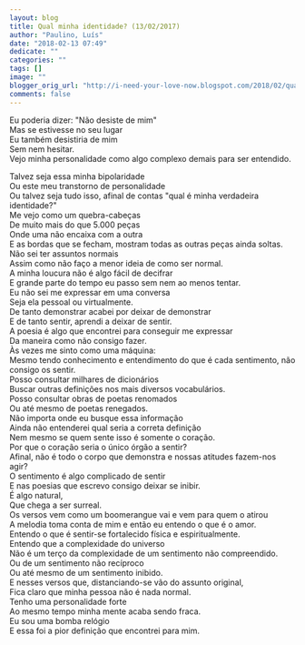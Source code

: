 ```yaml
---
layout: blog
title: Qual minha identidade? (13/02/2017)
author: "Paulino, Luís"
date: "2018-02-13 07:49"
dedicate: ""
categories: ""
tags: []
image: ""
blogger_orig_url: "http://i-need-your-love-now.blogspot.com/2018/02/qual-minha-identidade-13022017.html"
comments: false
---
```


Eu poderia dizer: "Não desiste de mim"\
Mas se estivesse no seu lugar\
Eu também desistiria de mim\
Sem nem hesitar.\
Vejo minha personalidade como algo complexo demais para ser entendido.

Talvez seja essa minha bipolaridade\
Ou este meu transtorno de personalidade\
Ou talvez seja tudo isso, afinal de contas "qual é minha verdadeira identidade?"\
Me vejo como um quebra-cabeças\
De muito mais do que 5.000 peças\
Onde uma não encaixa com a outra\
E as bordas que se fecham, mostram todas as outras peças ainda soltas.\
Não sei ter assuntos normais\
Assim como não faço a menor ideia de como ser normal.\
A minha loucura não é algo fácil de decifrar\
E grande parte do tempo eu passo sem nem ao menos tentar.\
Eu não sei me expressar em uma conversa\
Seja ela pessoal ou virtualmente.\
De tanto demonstrar acabei por deixar de demonstrar\
E de tanto sentir, aprendi a deixar de sentir.\
A poesia é algo que encontrei para conseguir me expressar\
Da maneira como não consigo fazer.\
Às vezes me sinto como uma máquina:\
Mesmo tendo conhecimento e entendimento do que é cada sentimento, não consigo os sentir.\
Posso consultar milhares de dicionários\
Buscar outras definições nos mais diversos vocabulários.\
Posso consultar obras de poetas renomados\
Ou até mesmo de poetas renegados.\
Não importa onde eu busque essa informação\
Ainda não entenderei qual seria a correta definição\
Nem mesmo se quem sente isso é somente o coração.\
Por que o coração seria o único órgão a sentir?\
Afinal, não é todo o corpo que demonstra e nossas atitudes fazem-nos agir?\
O sentimento é algo complicado de sentir\
E nas poesias que escrevo consigo deixar se inibir.\
É algo natural,\
Que chega a ser surreal.\
Os versos vem como um boomerangue vai e vem para quem o atirou\
A melodia toma conta de mim e então eu entendo o que é o amor.\
Entendo o que é sentir-se fortalecido física e espiritualmente.\
Entendo que a complexidade do universo\
Não é um terço da complexidade de um sentimento não compreendido.\
Ou de um sentimento não recíproco\
Ou até mesmo de um sentimento inibido.\
E nesses versos que, distanciando-se vão do assunto original,\
Fica claro que minha pessoa não é nada normal.\
Tenho uma personalidade forte\
Ao mesmo tempo minha mente acaba sendo fraca.\
Eu sou uma bomba relógio\
E essa foi a pior definição que encontrei para mim.
